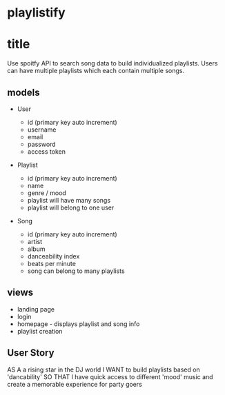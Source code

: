 # playlistify

# title

Use spoitfy API to search song data to build individualized playlists. Users can have multiple playlists which each contain multiple songs.

## models

- User
    - id (primary key auto increment)
    - username
    - email
    - password
    - access token

- Playlist
    - id (primary key auto increment)
    - name
    - genre / mood
    - playlist will have many songs
    - playlist will belong to one user


- Song
    - id (primary key auto increment)
    - artist
    - album
    - danceability index
    - beats per minute
    - song can belong to many playlists

## views

- landing page 
- login
- homepage - displays playlist and song info
- playlist creation

## User Story

AS A a rising star in the DJ world
I WANT to build playlists based on 'dancability'
SO THAT I have quick access to different 'mood' music and create a memorable experience for party goers





